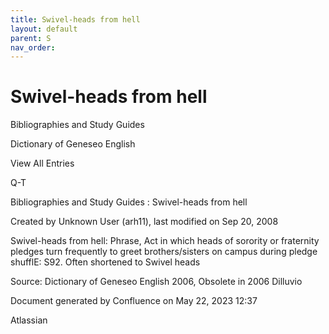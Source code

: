 ```yaml
---
title: Swivel-heads from hell
layout: default
parent: S
nav_order:
---
```


# Swivel-heads from hell

Bibliographies and Study Guides

Dictionary of Geneseo English

View All Entries

Q-T

Bibliographies and Study Guides : Swivel-heads from hell

Created by  Unknown User (arh11), last modified on Sep 20, 2008

Swivel-heads from hell: Phrase, Act in which heads of sorority or fraternity pledges turn frequently to greet brothers/sisters on campus during pledge shufflE: S92. Often shortened to Swivel heads 

Source: Dictionary of Geneseo English 2006, Obsolete in 2006 Dilluvio

Document generated by Confluence on May 22, 2023 12:37

Atlassian
